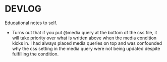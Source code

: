 # DEVLOG

Educational notes to self.

* Turns out that if you put @media query at the bottom of the css file, it will take priority over what is written above when the media condition kicks in. I had always placed media queries on top and was confounded why the css setting in the media query were not being updated despite fulfilling the condition. 